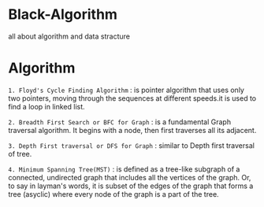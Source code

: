 # Black-Algorithm
all about algorithm and data stracture

# Algorithm
`1. Floyd's Cycle Finding Algorithm` : is pointer algorithm that uses only two pointers, moving through the sequences at different speeds.it is used to find a loop in linked list.

`2. Breadth First Search or BFC for Graph` : is a fundamental Graph traversal algorithm. It begins with a node, then first traverses all its adjacent.

`3. Depth First traversal or DFS for Graph` : similar to Depth first traversal of tree.

`4. Minimum Spanning Tree(MST)` : is defined as a tree-like subgraph of a connected, undirected graph that includes all the vertices of the graph. Or, to say in layman's words, it is subset of the edges of the graph that forms a tree (asyclic) where every node of the graph is a part of the tree.
